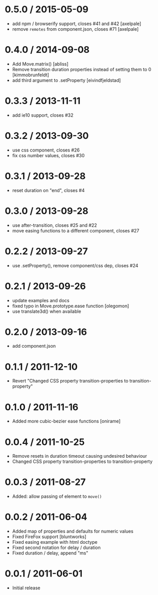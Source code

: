 0.5.0 / 2015-05-09
==================

 * add npm / browserify support, closes #41 and #42 [axelpale]
 * remove `remotes` from component.json, closes #71 [axelpale]

0.4.0 / 2014-09-08
==================

 * Add Move.matrix() [abliss]
 * Remove transition duration properties instead of setting them to 0 [kimmobrunfeldt]
 * add third argument to .setProperty [eivindfjeldstad]

0.3.3 / 2013-11-11
==================

 * add ie10 support, closes #32

0.3.2 / 2013-09-30
==================

 * use css component, closes #26
 * fix css number values, closes #30

0.3.1 / 2013-09-28
==================

 * reset duration on "end", closes #4

0.3.0 / 2013-09-28
==================

 * use after-transition, closes #25 and #22
 * move easing functions to a different component, closes #27

0.2.2 / 2013-09-27
==================

 * use .setProperty(), remove component/css dep, closes #24

0.2.1 / 2013-09-26
==================

 * update examples and docs
 * fixed typo in Move.prototype.ease function [olegomon]
 * use translate3d() when available

0.2.0 / 2013-09-16
==================

 * add component.json

0.1.1 / 2011-12-10
==================

  * Revert "Changed CSS property transition-properties to transition-property"

0.1.0 / 2011-11-16
==================

  * Added more cubic-bezier ease functions [onirame]

0.0.4 / 2011-10-25
==================

  * Remove resets in duration timeout causing undesired behaviour
  * Changed CSS property transition-properties to transition-property

0.0.3 / 2011-08-27
==================

  * Added: allow passing of element to `move()`

0.0.2 / 2011-06-04
==================

  * Added map of properties and defaults for numeric values
  * Fixed FireFox support [bluntworks]
  * Fixed easing example with html doctype
  * Fixed second notation for delay / duration
  * Fixed duration / delay, append "ms"

0.0.1 / 2011-06-01
==================

  * Initial release
